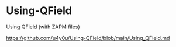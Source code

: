 # Using-QField
Using QField (with ZAPM files)

https://github.com/u4y0u/Using-QField/blob/main/Using_QField.md
